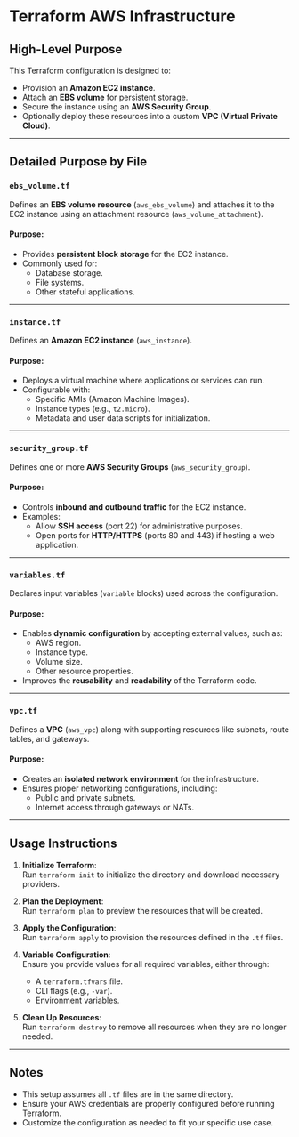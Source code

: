 # Terraform AWS Infrastructure

## High-Level Purpose
This Terraform configuration is designed to:
- Provision an **Amazon EC2 instance**.
- Attach an **EBS volume** for persistent storage.
- Secure the instance using an **AWS Security Group**.
- Optionally deploy these resources into a custom **VPC (Virtual Private Cloud)**.

---

## Detailed Purpose by File

### `ebs_volume.tf`
Defines an **EBS volume resource** (`aws_ebs_volume`) and attaches it to the EC2 instance using an attachment resource (`aws_volume_attachment`).

#### Purpose:
- Provides **persistent block storage** for the EC2 instance.
- Commonly used for:
  - Database storage.
  - File systems.
  - Other stateful applications.

---

### `instance.tf`
Defines an **Amazon EC2 instance** (`aws_instance`).

#### Purpose:
- Deploys a virtual machine where applications or services can run.
- Configurable with:
  - Specific AMIs (Amazon Machine Images).
  - Instance types (e.g., `t2.micro`).
  - Metadata and user data scripts for initialization.

---

### `security_group.tf`
Defines one or more **AWS Security Groups** (`aws_security_group`).

#### Purpose:
- Controls **inbound and outbound traffic** for the EC2 instance.
- Examples:
  - Allow **SSH access** (port 22) for administrative purposes.
  - Open ports for **HTTP/HTTPS** (ports 80 and 443) if hosting a web application.

---

### `variables.tf`
Declares input variables (`variable` blocks) used across the configuration.

#### Purpose:
- Enables **dynamic configuration** by accepting external values, such as:
  - AWS region.
  - Instance type.
  - Volume size.
  - Other resource properties.
- Improves the **reusability** and **readability** of the Terraform code.

---

### `vpc.tf`
Defines a **VPC** (`aws_vpc`) along with supporting resources like subnets, route tables, and gateways.

#### Purpose:
- Creates an **isolated network environment** for the infrastructure.
- Ensures proper networking configurations, including:
  - Public and private subnets.
  - Internet access through gateways or NATs.

---

## Usage Instructions
1. **Initialize Terraform**:  
   Run `terraform init` to initialize the directory and download necessary providers.

2. **Plan the Deployment**:  
   Run `terraform plan` to preview the resources that will be created.

3. **Apply the Configuration**:  
   Run `terraform apply` to provision the resources defined in the `.tf` files.

4. **Variable Configuration**:  
   Ensure you provide values for all required variables, either through:
   - A `terraform.tfvars` file.
   - CLI flags (e.g., `-var`).
   - Environment variables.

5. **Clean Up Resources**:  
   Run `terraform destroy` to remove all resources when they are no longer needed.

---

## Notes
- This setup assumes all `.tf` files are in the same directory.
- Ensure your AWS credentials are properly configured before running Terraform.
- Customize the configuration as needed to fit your specific use case.
